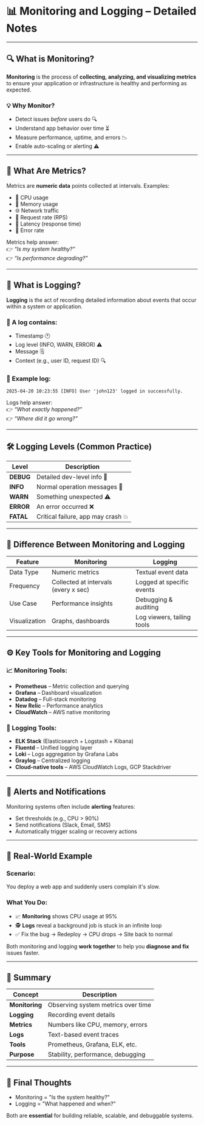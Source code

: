 # 📊 Monitoring and Logging – Detailed Notes

---

## 🔍 What is Monitoring?

**Monitoring** is the process of **collecting, analyzing, and visualizing metrics** to ensure your application or infrastructure is healthy and performing as expected.

### 💡 Why Monitor?
- Detect issues *before* users do 🔍
- Understand app behavior over time ⏳
- Measure performance, uptime, and errors 📉
- Enable auto-scaling or alerting ⚠️

---

## 🔢 What Are Metrics?

Metrics are **numeric data** points collected at intervals. Examples:
- 🧠 CPU usage
- 🧠 Memory usage
- 🌐 Network traffic
- 🔁 Request rate (RPS)
- 🐢 Latency (response time)
- 🔴 Error rate

Metrics help answer:  
👉 *“Is my system healthy?”*  
👉 *“Is performance degrading?”*

---

## 📘 What is Logging?

**Logging** is the act of recording detailed information about events that occur within a system or application.

### 🧾 A log contains:
- Timestamp 🕐
- Log level (INFO, WARN, ERROR) ⚠️
- Message 🗒️
- Context (e.g., user ID, request ID) 🔍

### 📌 Example log:
```
2025-04-20 10:23:55 [INFO] User 'john123' logged in successfully.
```

Logs help answer:  
👉 *“What exactly happened?”*  
👉 *“Where did it go wrong?”*

---

## 🛠️ Logging Levels (Common Practice)

| Level     | Description                         |
|-----------|-------------------------------------|
| **DEBUG** | Detailed dev-level info 🔧           |
| **INFO**  | Normal operation messages 📗        |
| **WARN**  | Something unexpected ⚠️             |
| **ERROR** | An error occurred ❌                |
| **FATAL** | Critical failure, app may crash 💥  |

---

## 🧠 Difference Between Monitoring and Logging

| Feature      | Monitoring                             | Logging                           |
|--------------|----------------------------------------|------------------------------------|
| Data Type    | Numeric metrics                        | Textual event data                |
| Frequency    | Collected at intervals (every x sec)   | Logged at specific events         |
| Use Case     | Performance insights                   | Debugging & auditing              |
| Visualization| Graphs, dashboards                     | Log viewers, tailing tools        |

---

## ⚙️ Key Tools for Monitoring and Logging

### 📈 Monitoring Tools:
- **Prometheus** – Metric collection and querying  
- **Grafana** – Dashboard visualization  
- **Datadog** – Full-stack monitoring  
- **New Relic** – Performance analytics  
- **CloudWatch** – AWS native monitoring  

### 📘 Logging Tools:
- **ELK Stack** (Elasticsearch + Logstash + Kibana)  
- **Fluentd** – Unified logging layer  
- **Loki** – Logs aggregation by Grafana Labs  
- **Graylog** – Centralized logging  
- **Cloud-native tools** – AWS CloudWatch Logs, GCP Stackdriver

---

## 🔔 Alerts and Notifications

Monitoring systems often include **alerting** features:
- Set thresholds (e.g., CPU > 90%)
- Send notifications (Slack, Email, SMS)
- Automatically trigger scaling or recovery actions

---

## 🧪 Real-World Example

### Scenario:
You deploy a web app and suddenly users complain it's slow.

### What You Do:
- 📈 **Monitoring** shows CPU usage at 95%
- 🕵️ **Logs** reveal a background job is stuck in an infinite loop
- ✅ Fix the bug → Redeploy → CPU drops → Site back to normal

Both monitoring and logging **work together** to help you **diagnose and fix** issues faster.

---

## 🧭 Summary

| Concept     | Description                        |
|-------------|------------------------------------|
| **Monitoring** | Observing system metrics over time |
| **Logging**    | Recording event details           |
| **Metrics**    | Numbers like CPU, memory, errors  |
| **Logs**       | Text-based event traces           |
| **Tools**      | Prometheus, Grafana, ELK, etc.    |
| **Purpose**    | Stability, performance, debugging |

---

## 🚀 Final Thoughts

- Monitoring = "Is the system healthy?"  
- Logging = "What happened and when?"

Both are **essential** for building reliable, scalable, and debuggable systems.
